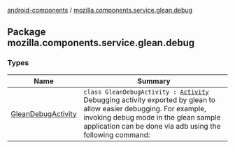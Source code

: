 [android-components](../index.md) / [mozilla.components.service.glean.debug](./index.md)

## Package mozilla.components.service.glean.debug

### Types

| Name | Summary |
|---|---|
| [GleanDebugActivity](-glean-debug-activity/index.md) | `class GleanDebugActivity : `[`Activity`](https://developer.android.com/reference/android/app/Activity.html)<br>Debugging activity exported by glean to allow easier debugging. For example, invoking debug mode in the glean sample application can be done via adb using the following command: |
